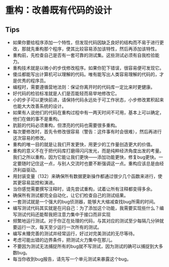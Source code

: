 # 重构：改善既有代码的设计

## Tips
- 如果你要给程序添加一个特性，但发现代码因缺乏良好的结构而不易于进行更改，那就先重构那个程序，使其比较容易添加该特性，然后再添加该特性。
- 重构前，先检查自己是否有一套可靠的测试集。这些测试必须有自我检验能力。
- 重构技术就是以微小的步伐修改程序。如果你犯下错误，很容易便可发现它。
- 傻瓜都能写出计算机可以理解的代码。唯有能写出人类容易理解的代码的，才是优秀的程序员。
- 编程时，需要遵循营地法则：保证你离开时的代码库一定比来时更健康。
- 好代码的检验标准就是人们是否能轻而易举地修改它。
- 小的步子可以更快前进，请保持代码永远处于可工作状态，小步修改累积起来也能大大改善系统的设计。
- 如果有人说他们的代码在重构过程中有一两天时间不可用，基本上可以确定，他们在做的事不是重构。
- 肮脏的代码必须重构，但漂亮的代码也需要很多重构。
- 每次要修改时，首先令修改很容易（警告：这件事有时会很难），然后再进行这次容易的修改。
- 重构的唯一目的就是让我们开发更快，用更少的工作量创造更大的价值。
- 重构的意义不在于把代码库打磨得闪闪发光，而是纯粹经济角度出发的考量。我们之所以重构，因为它能让我们更快——添加功能更快，修复bug更快。一定要随时记住这一点，与别人交流时也要不断强调这一点。重构应该总是由经济利益驱动。
- 用封装变量（132）来确保所有数据更新操作都通过很少几个函数来进行，使其更容易监控和演进。
- 当你感觉需要撰写注释时，请先尝试重构，试着让所有注释都变得多余。
- 确保所有测试都完全自动化，让它们检查自己的测试结果。
- 一套测试就是一个强大的bug侦测器，能够大大缩减查找bug所需的时间。
- 编写测试代码其实就是在问自己：为了添加这个功能，我需要实现些什么？编写测试代码还能帮我把注意力集中于接口而非实现
- 频繁地运行测试。对于你正在处理的代码，与其对应的测试至少每隔几分钟就要运行一次，每天至少运行一次所有的测试。
- 编写未臻完善的测试并经常运行，好过对完美测试的无尽等待。
- 考虑可能出错的边界条件，把测试火力集中在那儿。
- 不要因为测试无法捕捉所有的bug就不写测试，因为测试的确可以捕捉到大多数bug。
- 每当你收到bug报告，请先写一个单元测试来暴露这个bug。